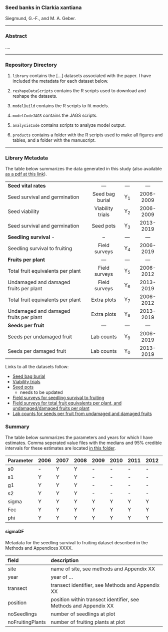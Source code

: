 
### Seed banks in Clarkia xantiana

Siegmund, G.-F., and M. A. Geber.

-----

### Abstract

….

-----

### Repository Directory

1.  `library` contains the \[…\] datasets associated with the paper. I
    have included the metadata for each dataset below.

2.  `reshapeDataScripts` contains the R scripts used to download and
    reshape the datasets.

3.  `modelBuild` contains the R scripts to fit models.

4.  `modelCodeJAGS` contains the JAGS scripts.

5.  `analysisCode` contains scripts to analyze model output.

6.  `products` contains a folder with the R scripts used to make all
    figures and tables, and a folder with the manuscript.

-----

### Library Metadata

The table below summarizes the data generated in this study (also
available [as a pdf at this
link](https://github.com/gregor-fausto/clarkiaSeedBanks/blob/master/products/tables/data-summary.pdf)).

|                                        |                  |               |           |
| :------------------------------------- | :--------------: | :-----------: | :-------: |
| **Seed vital rates**                   |        —         |       —       |     —     |
| Seed survival and germination          | Seed bag burial  | Y<sub>1</sub> | 2006-2009 |
| Seed viability                         | Viability trials | Y<sub>2</sub> | 2006-2009 |
| Seed survival and germination          |    Seed pots     | Y<sub>3</sub> | 2013-2019 |
| **Seedling survival** -                |        –         |       —       |     —     |
| Seedling survival to fruiting          |  Field surveys   | Y<sub>4</sub> | 2006-2019 |
| **Fruits per plant**                   |        —         |       —       |     —     |
| Total fruit equivalents per plant      |  Field surveys   | Y<sub>5</sub> | 2006-2012 |
| Undamaged and damaged fruits per plant |  Field surveys   | Y<sub>6</sub> | 2013-2019 |
| Total fruit equivalents per plant      |   Extra plots    | Y<sub>7</sub> | 2006-2012 |
| Undamaged and damaged fruits per plant |   Extra plots    | Y<sub>8</sub> | 2013-2019 |
| **Seeds per fruit**                    |        —         |       —       |     —     |
| Seeds per undamaged fruit              |    Lab counts    | Y<sub>9</sub> | 2006-2019 |
| Seeds per damaged fruit                |    Lab counts    | Y<sub>0</sub> | 2013-2019 |

Links to all the datasets follow:

  - [Seed bag
    burial](https://github.com/gregor-fausto/clarkiaSeedBanks/blob/master/library/dataProcessingWorkflow.md#seed-bag-data)
  - [Viability
    trials](https://github.com/gregor-fausto/clarkiaSeedBanks/blob/master/library/dataProcessingWorkflow.md#viability-trial-data)
  - [Seed
    pots](https://github.com/gregor-fausto/clarkiaSeedBanks/blob/master/library/dataProcessingWorkflow.md#seed-pot-data)
    - needs to be updated
  - [Field surveys for seedling survival to
    fruiting](https://github.com/gregor-fausto/clarkiaSeedBanks/blob/master/library/dataProcessingWorkflow.md#seedlings-and-fruiting-plant-data)
  - [Field surveys for total fruit equivalents per plant, and
    undamaged/damaged fruits per
    plant](https://github.com/gregor-fausto/clarkiaSeedBanks/blob/master/library/dataProcessingWorkflow.md#fruits-per-plant-data-extra-plots)
  - [Lab counts for seeds per fruit from undamaged and damaged
    fruits](https://github.com/gregor-fausto/clarkiaSeedBanks/blob/master/library/dataProcessingWorkflow.md#seeds-per-fruit-data)

### Summary

The table below summarizes the parameters and years for which I have
estimates. Comma seperated value files with the medians and 95% credible
intervals for these estimates are located [in this
folder](https://github.com/gregor-fausto/clarkiaSeedBanks/tree/master/products/dataFiles).

| Parameter | 2006 | 2007 | 2008 | 2009 | 2010 | 2011 | 2012 | 2013 | 2014 | 2015 | 2016 | 2017 | 2018 | 2019 |
| :-------- | :--- | :--- | :--- | :--- | :--- | :--- | :--- | :--- | :--- | :--- | :--- | :--- | :--- | :--- |
| s0        | \-   | Y    | Y    | \-   | \-   | \-   | \-   | \-   | \-   | \-   | \-   | \-   | \-   | \-   |
| s1        | Y    | Y    | Y    | \-   | \-   | \-   | \-   | \-   | \-   | \-   | \-   | \-   | \-   | \-   |
| g1        | Y    | Y    | Y    | \-   | \-   | \-   | \-   | \-   | \-   | \-   | \-   | \-   | \-   | \-   |
| s2        | Y    | Y    | Y    | \-   | \-   | \-   | \-   | \-   | \-   | \-   | \-   | \-   | \-   | \-   |
| sigma     | Y    | Y    | Y    | Y    | Y    | Y    | Y    | Y    | Y    | Y    | Y    | Y    | Y    | Y    |
| Fec       | Y    | Y    | Y    | Y    | Y    | Y    | Y    | N    | N    | N    | N    | N    | N    | N    |
| phi       | Y    | Y    | Y    | Y    | Y    | Y    | Y    | Y    | Y    | Y    | Y    | Y    | Y    | N    |

#### sigmaDF

Metadata for the seedling survival to fruiting dataset described in the
Methods and Appendices XXXX.

| field            | description                                                      |
| :--------------- | :--------------------------------------------------------------- |
| site             | name of site, see methods and Appendix XX                        |
| year             | year of …                                                        |
| transect         | transect identifier, see Methods and Appendix XX                 |
| position         | position within transect identifier, see Methods and Appendix XX |
| noSeedlings      | number of seedlings at plot                                      |
| noFruitingPlants | number of fruiting plants at plot                                |

<br>
